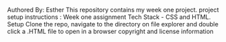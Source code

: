 Authored By: Esther This repository contains my week one project. project setup instructions : Week one assignment Tech Stack - CSS and HTML. Setup Clone the repo, navigate to the directory on file explorer and double click a .HTML file to open in a browser copyright and license information
